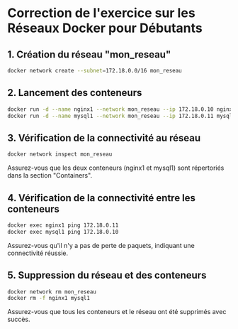# Correction de l'exercice sur les Réseaux Docker pour Débutants
## 1. Création du réseau "mon_reseau"

```bash
docker network create --subnet=172.18.0.0/16 mon_reseau
```

## 2. Lancement des conteneurs

```bash
docker run -d --name nginx1 --network mon_reseau --ip 172.18.0.10 nginx
docker run -d --name mysql1 --network mon_reseau --ip 172.18.0.11 mysql
```

## 3. Vérification de la connectivité au réseau

```bash
docker network inspect mon_reseau
```
Assurez-vous que les deux conteneurs (nginx1 et mysql1) sont répertoriés dans la section "Containers".

## 4. Vérification de la connectivité entre les conteneurs

```bash
docker exec nginx1 ping 172.18.0.11
docker exec mysql1 ping 172.18.0.10
```
Assurez-vous qu'il n'y a pas de perte de paquets, indiquant une connectivité réussie.

## 5. Suppression du réseau et des conteneurs

```bash
docker network rm mon_reseau
docker rm -f nginx1 mysql1
```

Assurez-vous que tous les conteneurs et le réseau ont été supprimés avec succès.
